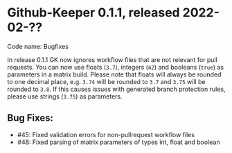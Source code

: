 # Github-Keeper 0.1.1, released 2022-02-??

Code name: Bugfixes

In release 0.1.1 GK now ignores workflow files that are not relevant for pull requests. You can now use floats (`3.7`), integers (`42`) and booleans (`true`) as parameters in a matrix build. Please note that floats will always be rounded to one decimal place, e.g. `3.74` will be rounded to `3.7` and `3.75` will be rounded to `3.8`. If this causes issues with generated branch protection rules, please use strings (`3.75`) as parameters.

## Bug Fixes:

* #45: Fixed validation errors for non-pullrequest workflow files
* #48: Fixed parsing of matrix parameters of types int, float and boolean
